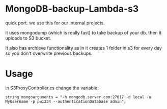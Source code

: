 # MongoDB-backup-Lambda-s3

quick port. we use this for our internal projects.

it uses mongodump (which is really fast) to take backup of your db. then it uploads to S3 bucket.

It also has archieve functionality as in it creates 1 folder in s3 for every day so you don't overwrite previous backups.

# Usage

in S3ProxyController.cs change the variable:
```
string mongoarguments = "-h mongodb.server.com:27017 -d local -u MyUsername -p pw1234 --authenticationDatabase admin";
```
